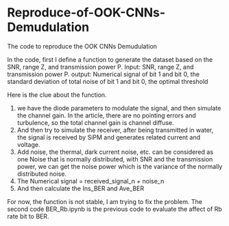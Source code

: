 # Reproduce-of-OOK-CNNs-Demudulation
The code to reproduce the OOK CNNs Demudulation


In the code, first I define a function to generate the dataset based on the SNR, range Z, and transmission power P.
Input: SNR, range Z, and transmission power P.
output: Numerical signal of bit 1 and bit 0, the standard deviation of total noise of bit 1 and bit 0, the optimal threshold

Here is the clue about the function.
1. we have the diode parameters to modulate the signal, and then simulate the channel gain. In the article, there are no pointing errors and turbulence, so the total channel gain is channel diffuse.
2. And then try to simulate the receiver, after being transmitted in water, the signal is received by SiPM and generates related current and voltage.
3. Add noise, the thermal, dark current noise, etc. can be considered as one Noise that is normally distributed, with SNR and the transmission power, we can get the noise power which is the variance of the normally distributed noise.
4. The Numerical signal  = received_signal_n + noise_n
5. And then calculate the Ins_BER and Ave_BER

For now, the function is not stable, I am trying to fix the problem.
The second code BER_Rb.ipynb is the previous code to evaluate the affect of Rb rate bit to BER.

